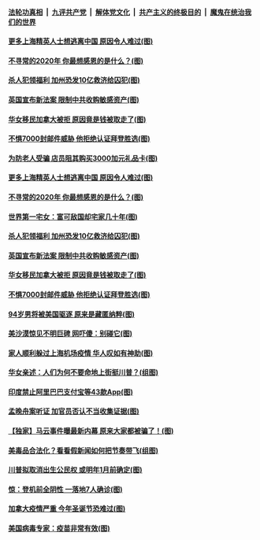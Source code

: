

####  [法轮功真相](../../../../basic/blob/master/README.md?t=11271102) &nbsp;|&nbsp; [九评共产党](../../../../9ping.md/blob/master/README.md?t=11271102) &nbsp;|&nbsp; [解体党文化](../../../../jtdwh.md/blob/master/README.md?t=11271102)  &nbsp;|&nbsp; [共产主义的终极目的](../../../../gczydzjmd.md/blob/master/README.md?t=11271102) &nbsp;|&nbsp; [魔鬼在统治我们的世界](../../../../mgztzwmdsj.md/blob/master/README.md?t=11271102) 

#### [更多上海精英人士想逃离中国 原因令人难过(图)](../pages/p3/953878.md?t=11271102) 

#### [不寻常的2020年 你最想感恩的是什么？(图)](../pages/p3/953863.md?t=11271102) 

#### [杀人犯领福利 加州恐发10亿救济给囚犯(图)](../pages/p3/953792.md?t=11271102) 

#### [英国宣布新法案 限制中共收购敏感资产(图)](../pages/p3/953794.md?t=11271102) 

#### [华女移民加拿大被拒 原因竟是钱被取走了(图)](../pages/p3/953786.md?t=11271102) 

#### [不惧7000封邮件威胁 他拒绝认证拜登胜选(图)](../pages/p3/953755.md?t=11271102) 

#### [为防老人受骗 店员阻其购买3000加元礼品卡(图)](../pages/p3/953910.md?t=11271102) 

#### [更多上海精英人士想逃离中国 原因令人难过(图)](../pages/p3/953878.md?t=11271102) 

#### [不寻常的2020年 你最想感恩的是什么？(图)](../pages/p3/953863.md?t=11271102) 

#### [世界第一宅女：富可敌国却宅家几十年(图)](../pages/p3/953835.md?t=11271102) 

#### [杀人犯领福利 加州恐发10亿救济给囚犯(图)](../pages/p3/953792.md?t=11271102) 

#### [英国宣布新法案 限制中共收购敏感资产(图)](../pages/p3/953794.md?t=11271102) 

#### [华女移民加拿大被拒 原因竟是钱被取走了(图)](../pages/p3/953786.md?t=11271102) 

#### [不惧7000封邮件威胁 他拒绝认证拜登胜选(图)](../pages/p3/953755.md?t=11271102) 

#### [94岁男将被美国驱逐 原来是藏匿纳粹(图)](../pages/p3/953759.md?t=11271102) 

#### [美沙漠惊见不明巨碑 网吓傻：别碰它(图)](../pages/p3/953746.md?t=11271102) 

#### [家人顺利躲过上海机场疫情 华人叹如有神助(图)](../pages/p3/953710.md?t=11271102) 

#### [华女亲述：人们为何不要命地上街挺川普？(组图)](../pages/p3/953686.md?t=11271102) 

#### [印度禁止阿里巴巴支付宝等43款App(图)](../pages/p3/953682.md?t=11271102) 

#### [孟晚舟案听证 加官员否认不当收集证据(图)](../pages/p3/953679.md?t=11271102) 

#### [【独家】马云事件曝最新内幕 原来大家都被骗了！(图)](../pages/p3/953558.md?t=11271102) 

#### [美毒品合法化？看看假新闻如何把节奏带飞(组图)](../pages/p3/953656.md?t=11271102) 

#### [川普拟取消出生公民权 或明年1月前确定(图)](../pages/p3/953645.md?t=11271102) 

#### [惊：登机前全阴性 一落地7人确诊(图)](../pages/p3/953639.md?t=11271102) 

#### [加拿大疫情严重 今年圣诞节恐难过(图)](../pages/p3/953563.md?t=11271102) 

#### [美国病毒专家：疫苗非常有效(图)](../pages/p3/953552.md?t=11271102) 


